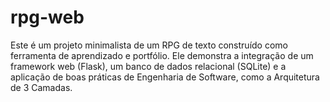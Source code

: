 # rpg-web
Este é um projeto minimalista de um RPG de texto construído como ferramenta de aprendizado e portfólio. Ele demonstra a integração de um framework web (Flask), um banco de dados relacional (SQLite) e a aplicação de boas práticas de Engenharia de Software, como a Arquitetura de 3 Camadas.
